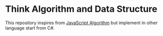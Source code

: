 # Think Algorithm and Data Structure

This repository inspires from [JavaScript Algorithm](https://github.com/trekhleb/javascript-algorithms) but implement in other language start from C#.


